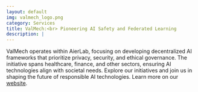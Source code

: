 ```yaml
---
layout: default
img: valmech_logo.png
category: Services
title: ValMech:<br> Pioneering AI Safety and Federated Learning
description: |
---
```


ValMech operates within AierLab, focusing on developing decentralized AI frameworks that prioritize privacy, security, and ethical governance. The initiative spans healthcare, finance, and other sectors, ensuring AI technologies align with societal needs. Explore our initiatives and join us in shaping the future of responsible AI technologies. Learn more on our [website](http://aierlab.tech).
